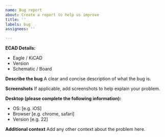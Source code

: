 ```yaml
---
name: Bug report
about: Create a report to help us improve
title: ''
labels: bug
assignees: ''

---
```


**ECAD Details:**
- Eagle / KiCAD
- Version
- Schematic / Board

**Describe the bug**
A clear and concise description of what the bug is.

**Screenshots**
If applicable, add screenshots to help explain your problem.

**Desktop (please complete the following information):**
 - OS: [e.g. iOS]
 - Browser [e.g. chrome, safari]
 - Version [e.g. 22]

**Additional context**
Add any other context about the problem here.
